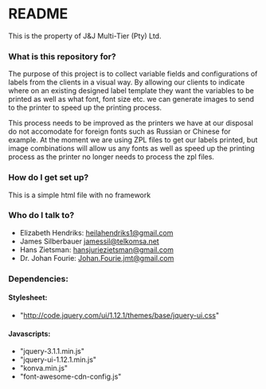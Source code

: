 # README #

This is the property of J&J Multi-Tier (Pty) Ltd.

### What is this repository for? ###

The purpose of this project is to collect variable fields and configurations of labels from the clients in a visual way.
By allowing our clients to indicate where on an existing designed label template they want the variables to be printed
as well as what font, font size etc. we can generate images to send to the printer to speed up the printing process.

This process needs to be improved as the printers we have at our disposal do not accomodate for foreign fonts such as
Russian or Chinese for example. At the moment we are using ZPL files to get our labels printed, but image combinations
will allow us any fonts as well as speed up the printing process as the printer no longer needs to process the zpl files.

### How do I get set up? ###

This is a simple html file with no framework

### Who do I talk to? ###

* Elizabeth Hendriks: heilahendriks1@gmail.com
* James Silberbauer jamessil@telkomsa.net
* Hans Zietsman: hansjuriezietsman@gmail.com
* Dr. Johan Fourie: Johan.Fourie.jmt@gmail.com

### Dependencies: ###

#### Stylesheet: ####

* "http://code.jquery.com/ui/1.12.1/themes/base/jquery-ui.css"

#### Javascripts: ####

* "jquery-3.1.1.min.js"
* "jquery-ui-1.12.1.min.js"
* "konva.min.js"
* "font-awesome-cdn-config.js"

